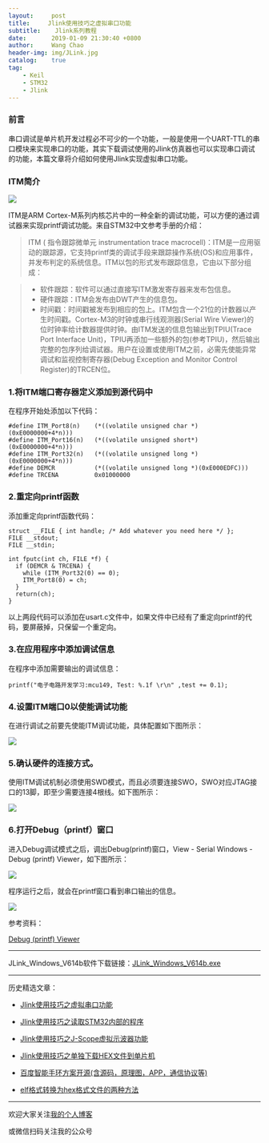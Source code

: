 ```yaml
---
layout:     post
title:     Jlink使用技巧之虚拟串口功能
subtitle:	 Jlink系列教程
date:       2019-01-09 21:30:40 +0800
author:     Wang Chao
header-img: img/JLink.jpg
catalog:    true
tag:
    - Keil
    - STM32
    - Jlink
---
```


### 前言

串口调试是单片机开发过程必不可少的一个功能，一般是使用一个UART-TTL的串口模块来实现串口的功能，其实下载调试使用的Jlink仿真器也可以实现串口调试的功能，本篇文章将介绍如何使用Jlink实现虚拟串口功能。

### ITM简介

![](https://wcc-blog.oss-cn-beijing.aliyuncs.com/img/JLINK-UART1.jpg)

ITM是ARM Cortex-M系列内核芯片中的一种全新的调试功能，可以方便的通过调试器来实现printf调试功能。来自STM32中文参考手册的介绍：

> ITM ( 指令跟踪微单元 instrumentation trace macrocell)：ITM是一应用驱动的跟踪源，它支持printf类的调试手段来跟踪操作系统(OS)和应用事件，并发布判定的系统信息。ITM以包的形式发布跟踪信息，它由以下部分组成：

> - 软件跟踪：软件可以通过直接写ITM激发寄存器来发布包信息。
> - 硬件跟踪：ITM会发布由DWT产生的信息包。
> - 时间戳：时间戳被发布到相应的包上。ITM包含一个21位的计数器以产生时间戳。Cortex-M3的时钟或串行线观测器(Serial Wire Viewer)的位时钟率给计数器提供时钟。由ITM发送的信息包输出到TPIU(Trace Port Interface Unit)，TPIU再添加一些额外的包(参考TPIU)，然后输出完整的包序列给调试器。用户在设置或使用ITM之前，必需先使能异常调试和监视控制寄存器(Debug Exception and Monitor Control Register)的TRCEN位。

### 1.将ITM端口寄存器定义添加到源代码中

在程序开始处添加以下代码：

	#define ITM_Port8(n)    (*((volatile unsigned char *)(0xE0000000+4*n)))
	#define ITM_Port16(n)   (*((volatile unsigned short*)(0xE0000000+4*n)))
	#define ITM_Port32(n)   (*((volatile unsigned long *)(0xE0000000+4*n)))
	#define DEMCR           (*((volatile unsigned long *)(0xE000EDFC)))
	#define TRCENA          0x01000000

### 2.重定向printf函数

添加重定向printf函数代码：	

	struct __FILE { int handle; /* Add whatever you need here */ };
	FILE __stdout;
	FILE __stdin;
	
	int fputc(int ch, FILE *f) {
	  if (DEMCR & TRCENA) {
	    while (ITM_Port32(0) == 0);
	    ITM_Port8(0) = ch;
	  }
	  return(ch);
	}

以上两段代码可以添加在usart.c文件中，如果文件中已经有了重定向printf的代码，要屏蔽掉，只保留一个重定向。

### 3.在应用程序中添加调试信息

在程序中添加需要输出的调试信息：

	printf("电子电路开发学习:mcu149, Test: %.1f \r\n" ,test += 0.1);

### 4.设置ITM端口0以使能调试功能

在进行调试之前要先使能ITM调试功能，具体配置如下图所示：

![](https://wcc-blog.oss-cn-beijing.aliyuncs.com/img/JLINK-UART2.jpg)

### 5.确认硬件的连接方式。

使用ITM调试机制必须使用SWD模式，而且必须要连接SWO，SWO对应JTAG接口的13脚，即至少需要连接4根线。如下图所示：

![](https://wcc-blog.oss-cn-beijing.aliyuncs.com/img/JLINK-UART3.jpg)

### 6.打开Debug（printf）窗口

进入Debug调试模式之后，调出Debug(printf)窗口，View - Serial Windows - Debug (printf) Viewer，如下图所示：

![](https://wcc-blog.oss-cn-beijing.aliyuncs.com/img/JLINK-UART4.jpg)

程序运行之后，就会在printf窗口看到串口输出的信息。

![](https://wcc-blog.oss-cn-beijing.aliyuncs.com/img/JLINK-UART5.jpg)


参考资料：

[Debug (printf) Viewer](http://www.keil.com/support/man/docs/jlink/jlink_trace_itm_viewer.htm)

---

JLink_Windows_V614b软件下载链接：[JLink_Windows_V614b.exe](https://wcc-blog.oss-cn-beijing.aliyuncs.com/BlogFile/JLink_Windows_V614b.exe)

---

历史精选文章：

- [Jlink使用技巧之虚拟串口功能](http://www.wangchaochao.top/2019/01/09/Jlink-UART/)

- [Jlink使用技巧之读取STM32内部的程序](http://www.wangchaochao.top/2019/01/06/Jlink-ReadBack-Hex/)

- [Jlink使用技巧之J-Scope虚拟示波器功能](http://www.wangchaochao.top/2018/10/17/JScope/)

- [Jlink使用技巧之单独下载HEX文件到单片机](http://www.wangchaochao.top/2019/01/05/Jlink-Download-Hex/)

- [百度智能手环方案开源(含源码，原理图，APP，通信协议等)](http://www.wangchaochao.top/2018/12/27/duband/)

- [elf格式转换为hex格式文件的两种方法](http://www.wangchaochao.top/2018/11/13/elf-to-hex/)

----

欢迎大家关注[我的个人博客](http://www.wangchaochao.top/)

或微信扫码关注我的公众号



